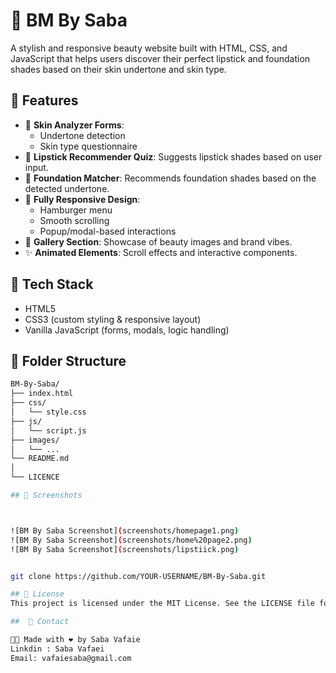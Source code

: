 # 💄 BM By Saba

A stylish and responsive beauty website built with HTML, CSS, and JavaScript that helps users discover their perfect lipstick and foundation shades based on their skin undertone and skin type.

## 🌟 Features

- 🧴 **Skin Analyzer Forms**: 
  - Undertone detection
  - Skin type questionnaire
- 💋 **Lipstick Recommender Quiz**: Suggests lipstick shades based on user input.
- 🎨 **Foundation Matcher**: Recommends foundation shades based on the detected undertone.
- 📱 **Fully Responsive Design**:
  - Hamburger menu
  - Smooth scrolling
  - Popup/modal-based interactions
- 📸 **Gallery Section**: Showcase of beauty images and brand vibes.
- ✨ **Animated Elements**: Scroll effects and interactive components.

## 🔧 Tech Stack

- HTML5
- CSS3 (custom styling & responsive layout)
- Vanilla JavaScript (forms, modals, logic handling)

## 📂 Folder Structure

```bash
BM-By-Saba/
├── index.html
├── css/
│   └── style.css
├── js/
│   └── script.js
├── images/
│   └── ...
└── README.md
│   
└── LICENCE

## 📸 Screenshots



![BM By Saba Screenshot](screenshots/homepage1.png)
![BM By Saba Screenshot](screenshots/home%20page2.png)
![BM By Saba Screenshot](screenshots/lipstiick.png)


git clone https://github.com/YOUR-USERNAME/BM-By-Saba.git

## 📃 License
This project is licensed under the MIT License. See the LICENSE file for details

##  💌 Contact

👩‍💻 Made with ❤️ by Saba Vafaie
Linkdin : Saba Vafaei
Email: vafaiesaba@gmail.com

